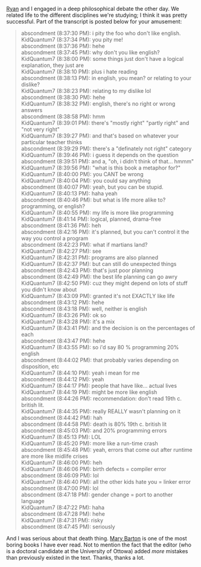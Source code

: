 <a href="http://www.livejournal.com/users/kid_quantum/">Ryan</a> and I engaged in a deep philosophical debate the other day.  We related life to the different disciplines we're studying; I think it was pretty successful.  Part of the transcript is posted below for your amusement:

<blockquote><p>
abscondment (8:37:30 PM): i pity the foo who don't like english.<br />
KidQuantum7 (8:37:34 PM): you pity me!<br />
abscondment (8:37:36 PM): hehe<br />
abscondment (8:37:45 PM): why don't you like english?<br />
KidQuantum7 (8:38:00 PM): some things just don't have a logical explanation, they just are<br />
KidQuantum7 (8:38:10 PM): plus i hate reading<br />
abscondment (8:38:13 PM): in english, you mean? or relating to your dislike?<br />
KidQuantum7 (8:38:23 PM): relating to my dislike lol<br />
abscondment (8:38:30 PM): hehe<br />
KidQuantum7 (8:38:32 PM): english, there's no right or wrong answers<br />
abscondment (8:38:58 PM): hmm<br />
KidQuantum7 (8:39:01 PM): there's "mostly right" "partly right" and "not very right"<br />
KidQuantum7 (8:39:27 PM): and that's based on whatever your particular teacher thinks<br />
abscondment (8:39:29 PM): there's a "definately not right" category<br />
KidQuantum7 (8:39:46 PM): i guess it depends on the question<br />
abscondment (8:39:51 PM): and a, "oh, i didn't think of that... hmmm"<br />
KidQuantum7 (8:39:56 PM): "what is this book a metaphor for?"<br />
KidQuantum7 (8:40:00 PM): you CANT be wrong<br />
KidQuantum7 (8:40:04 PM): you could say anything<br />
abscondment (8:40:07 PM): yeah, but you can be stupid.<br />
KidQuantum7 (8:40:13 PM): haha yeah<br />
abscondment (8:40:46 PM): but what is life more alike to? programming, or english?<br />
KidQuantum7 (8:40:55 PM): my life is more like programming<br />
KidQuantum7 (8:41:14 PM): logical, planned, drama-free<br />
abscondment (8:41:36 PM): heh<br />
abscondment (8:42:16 PM): it's planned, but you can't control it the way you control a program<br />
abscondment (8:42:23 PM): what if martians land?<br />
KidQuantum7 (8:42:27 PM): see<br />
KidQuantum7 (8:42:31 PM): programs are also planned<br />
KidQuantum7 (8:42:37 PM): but can still do unexpected things<br />
abscondment (8:42:43 PM): that's just poor planning<br />
abscondment (8:42:49 PM): the best life planning can go awry<br />
KidQuantum7 (8:42:50 PM): cuz they might depend on lots of stuff you didn't know about<br />
KidQuantum7 (8:43:09 PM): granted it's not EXACTLY like life<br />
abscondment (8:43:12 PM): hehe<br />
abscondment (8:43:18 PM): well, neither is english<br />
KidQuantum7 (8:43:26 PM): ok so<br />
KidQuantum7 (8:43:28 PM): it's a mix<br />
KidQuantum7 (8:43:41 PM): and the decision is on the percentages of each<br />
abscondment (8:43:47 PM): hehe<br />
KidQuantum7 (8:43:55 PM): so i'd say 80 % programming 20% english<br />
abscondment (8:44:02 PM): that probably varies depending on disposition, etc<br />
KidQuantum7 (8:44:10 PM): yeah i mean for me<br />
abscondment (8:44:12 PM): yeah<br />
KidQuantum7 (8:44:17 PM): people that have like... actual lives<br />
KidQuantum7 (8:44:19 PM): might be more like english<br />
abscondment (8:44:26 PM): recommendation: don't read 19th c. british lit.<br />
KidQuantum7 (8:44:35 PM): really REALLY wasn't planning on it<br />
abscondment (8:44:42 PM): hah<br />
abscondment (8:44:58 PM): death is 80% 19th c. british lit<br />
abscondment (8:45:03 PM): and 20% programming errors<br />
KidQuantum7 (8:45:13 PM): LOL<br />
KidQuantum7 (8:45:20 PM): more like a run-time crash<br />
abscondment (8:45:48 PM): yeah, errors that come out after runtime are more like midlife crises<br />
KidQuantum7 (8:46:00 PM): heh<br />
KidQuantum7 (8:46:06 PM): birth defects = compiler error<br />
abscondment (8:46:09 PM): lol<br />
KidQuantum7 (8:46:40 PM): all the other kids hate you = linker error<br />
abscondment (8:47:00 PM): lol<br />
abscondment (8:47:18 PM): gender change = port to another language<br />
KidQuantum7 (8:47:22 PM): haha<br />
abscondment (8:47:28 PM): hehe<br />
KidQuantum7 (8:47:31 PM): risky<br />
abscondment (8:47:45 PM): seriously</p>
</blockquote>

And I was serious about that death thing.  <a href="http://search.barnesandnoble.com/textbooks/booksearch/isbnInquiry.asp?isbn=1551111691">Mary Barton</a> is one of the most boring books I have ever read.  Not to mention the fact that the editor (who is a doctoral candidate at the University of Ottowa) added <i>more</i> mistakes than previously existed in the text.  Thanks, thanks a lot.